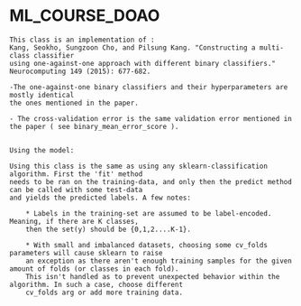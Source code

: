 # ML_COURSE_DOAO

    This class is an implementation of :
    Kang, Seokho, Sungzoon Cho, and Pilsung Kang. "Constructing a multi-class classifier
    using one-against-one approach with different binary classifiers." Neurocomputing 149 (2015): 677-682.

    -The one-against-one binary classifiers and their hyperparameters are mostly identical
    the ones mentioned in the paper.

    - The cross-validation error is the same validation error mentioned in the paper ( see binary_mean_error_score ).


    Using the model:

    Using this class is the same as using any sklearn-classification algorithm. First the 'fit' method
    needs to be ran on the training-data, and only then the predict method can be called with some test-data
    and yields the predicted labels. A few notes:

        * Labels in the training-set are assumed to be label-encoded. Meaning, if there are K classes,
        then the set(y) should be {0,1,2....K-1}.

        * With small and imbalanced datasets, choosing some cv_folds parameters will cause sklearn to raise
        an exception as there aren't enough training samples for the given amount of folds (or classes in each fold).
        This isn't handled as to prevent unexpected behavior within the algorithm. In such a case, choose different
        cv_folds arg or add more training data.

